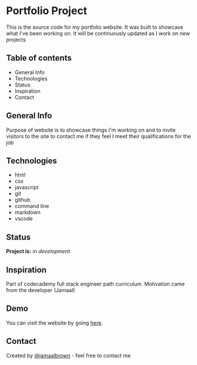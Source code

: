
# Portfolio Project

This is the source code for my portfolio website. It was built to showcase what I've been working on. It will be continuously updated as I work on new projects

## Table of contents

* General Info
* Technologies
* Status
* Inspiration
* Contact

## General Info

Purpose of website is to showcase things I'm working on and to invite visitors to the site to contact me if they feel I meet their qualifications for the job

## Technologies

* html
* css
* javascript
* git
* github
* command line
* markdown
* vscode

## Status

**Project is:** *in development*

## Inspiration

Part of codecademy full stack engineer path curriculum. Motivation came from the developer (Jamaal)

## Demo

You can visit the website by going [here](https://jamaalbrown.me/).

## Contact

Created by [@jamaalbrown](www.jamaalbrown.me) - feel free to contact me